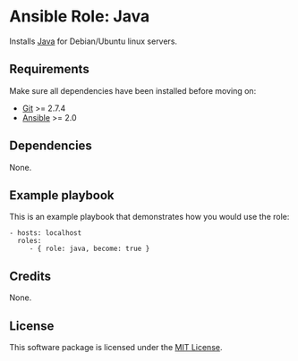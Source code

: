 # Ansible Role: Java

Installs [Java](https://www.java.com/) for Debian/Ubuntu linux servers.

## Requirements

Make sure all dependencies have been installed before moving on:

* [Git](https://git-scm.com/) >= 2.7.4
* [Ansible](https://www.ansible.com/) >= 2.0

## Dependencies

None.

## Example playbook

This is an example playbook that demonstrates how you would use the role:

    - hosts: localhost
      roles:
         - { role: java, become: true }

## Credits

None.

## License

This software package is licensed under the [MIT License](https://opensource.org/licenses/MIT).
